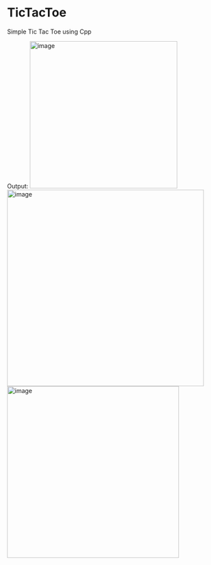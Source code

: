 # TicTacToe
Simple Tic Tac Toe using Cpp

Output:
<img width="344" alt="image" src="https://user-images.githubusercontent.com/95617382/185520608-f91907e6-a0c6-49c6-b02c-8e0f86b38ad7.png">
<img width="459" alt="image" src="https://user-images.githubusercontent.com/95617382/185520621-1e9f7c66-2655-4c01-bd49-b8733219bcac.png">
<img width="401" alt="image" src="https://user-images.githubusercontent.com/95617382/185520631-1f5ad795-56dd-4f42-aa91-ac731b916e72.png">
